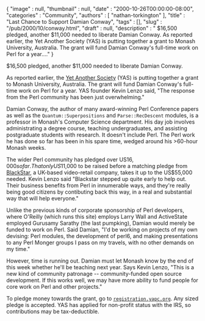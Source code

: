 {
   "image" : null,
   "thumbnail" : null,
   "date" : "2000-10-26T00:00:00-08:00",
   "categories" : "Community",
   "authors" : [
      "nathan-torkington"
   ],
   "title" : "Last Chance to Support Damian Conway",
   "tags" : [],
   "slug" : "/pub/2000/10/conway.html",
   "draft" : null,
   "description" : " $16,500 pledged, another $11,000 needed to liberate Damian Conway. As reported earlier, the Yet Another Society (YAS) is putting together a grant to Monash University, Australia. The grant will fund Damian Conway's full-time work on Perl for a year...."
}



$16,500 pledged, another $11,000 needed to liberate Damian Conway.

As reported earlier, the [Yet Another Society](http://www.yetanother.org/) (YAS) is putting together a grant to Monash University, Australia. The grant will fund Damian Conway's full-time work on Perl for a year. YAS founder Kevin Lenzo said, "The response from the Perl community has been just overwhelming."

Damian Conway, the author of many award-winning Perl Conference papers as well as the `Quantum::Superpositions` and `Parse::RecDescent` modules, is a professor in Monash's Computer Science department. His day job involves administrating a degree course, teaching undergraduates, and assisting postgraduate students with research. It doesn't include Perl. The Perl work he has done so far has been in his spare time, wedged around his &gt;60-hour Monash weeks.

The wider Perl community has pledged over US$16,000 so far. That only US$11,000 to be raised before a matching pledge from [BlackStar](http://www.blackstar.co.uk/), a UK-based video-retail company, takes it up to the US$55,000 needed. Kevin Lenzo said "Blackstar stepped up quite early to help out. Their business benefits from Perl in innumerable ways, and they're really being good citizens by contibuting back this way, in a real and substantial way that will help everyone."

Unlike the previous kinds of corporate sponsorship of Perl developers, where O'Reilly (which runs this site) employs Larry Wall and ActiveState employed Gurusamy Sarathy (the last pumpking), Damian would merely be funded to work on Perl. Said Damian, "I'd be working on projects of my own devising: Perl modules, the development of perl6, and making presentations to any Perl Monger groups I pass on my travels, with no other demands on my time."

However, time is running out. Damian must let Monash know by the end of this week whether he'll be teaching next year. Says Kevin Lenzo, "This is a new kind of community patronage -- community-funded open source development. If this works well, we may have more ability to fund people for core work on Perl and other projects."

To pledge money towards the grant, go to [`registration.yapc.org`](http://registration.yapc.org/). Any sized pledge is accepted. YAS has applied for non-profit status with the IRS, so contributions may be tax-deductible.


